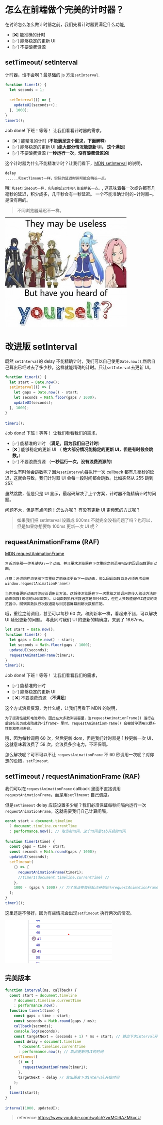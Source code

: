 # 怎么在前端做个完美的计时器？

在讨论怎么怎么做计时器之前，我们先看计时器要满足什么功能,

- [❌] 能准确的计时
- [✅] 能够稳定的更新 UI
- [✅] 不要浪费资源

## setTimeout/ setInterval

计时器，谁不会啊？最基础的 js 方法`setInterval`.

```javascript
function timer1() {
  let seconds = 1;

  setInterval(() => {
    updateUI(seconds++);
  }, 1000);
}
timer1();
```

Job done! 下班！等等！ 让我们看看计时器的需求，

- [❌ ] 能精准的计时 (**不能满足这个需求，下面解释**)
- [✅] 能够稳定的更新 UI (**绝大部分情况能更新 UI， 这个满足**)
- [✅] 不要浪费资源 (**一秒运行一次，没有浪费资源的**)

这个计时器为什么不能精准计时？让我们看下，[MDN setInterval](https://developer.mozilla.org/zh-CN/docs/Web/API/setInterval) 的说明，

```text
delay
......和setTimeout一样，实际的延迟时间可能会稍长一点。
```

哦! `和setTimeout一样，实际的延迟时间可能会稍长一点。`, 这意味着每一次或许都有几毫秒的延迟，积少成多，几千秒会有一秒延迟。
一个不能准确计时的~计时器~。 是没有用的。

> 不同浏览器延迟不一样。

![useless](./useless2.jpg)

# 改进版 setInterval

既然 `setInterval`的 delay 不能精确计时，我们可以自己使用`Date.now()`,然后自己算出已经过去了多少秒，这样就能精确的计时。只让`setInterval`去更新 UI。

```js
function timer1() {
  let start = Date.now();
  setInterval(() => {
    let gaps = Date.now() - start;
    let seconds = Math.floor(gaps / 1000);
    updateUI(seconds);
  }, 1000);
}

timer1();
```

Job done! 下班！等等！ 让我们看看我们的需求，

- [✅] 能精准的计时 （**满足，因为我们自己计时**）
- [❌ ] 能够稳定的更新 UI （ **绝大部分情况能稳定的更新 UI，但是有时候会跳数。**）
- [✅] 不要浪费资源 （**一秒运行一次，没有浪费资源的**）

为什么有时候会跳数呢？因为`setInterval`每执行一次 callback 都有几毫秒的延迟，这就会导致，我们计时器 UI 会每一段时间都会跳数。比如突然从 255 跳到 257.

虽然跳数，但是只是 UI 显示，最起码解决了上个方案，计时器不能精确计时的问题。

问题不大，但是有点问题！怎么办呢？ 有没有更新 UI 更频繁的方式呢？

> 如果我们把 setInterval 设置成 900ms 不就完全没有问题了吗？也可以，但是如果你想要每 100ms 更新一次 UI 呢？

## requestAnimationFrame (RAF)

[MDN requestAnimationFrame](https://developer.mozilla.org/zh-CN/docs/Web/API/window/requestAnimationFrame)

```text
告诉浏览器——你希望执行一个动画，并且要求浏览器在下次重绘之前调用指定的回调函数更新动画。

注意：若你想在浏览器下次重绘之前继续更新下一帧动画，那么回调函数自身必须再次调用window.requestAnimationFrame()

当你准备更新动画时你应该调用此方法。这将使浏览器在下一次重绘之前调用你传入给该方法的动画函数(即你的回调函数)。回调函数执行次数通常是每秒60次，但在大多数遵循W3C建议的浏览器中，回调函数执行次数通常与浏览器屏幕刷新次数相匹配。
```

哦，重绘之前调用，甚至可以每秒 60 次，和刷新率一样，看起来不错，可以解决 UI 延迟更新的问题。
与此同时我们 UI 的更新的精确度，来到了 16.67ms。

```js
let start = Date.now();
function timer1() {
  let gaps = Date.now() - start;
  let seconds = Math.floor(gaps / 1000);
  updateUI(seconds);
  requestAnimationFrame(timer1);
}
timer1();
```

Job done! 下班！等等！ 让我们看看我们的需求，

- [✅] 能精准的计时
- [✅] 能够稳定的更新 UI
- [ ❌] 不要浪费资源 （**不满足**）

这个方式浪费资源，为什么呢，让我们再看下 MDN 的说明，

```text
为了提高性能和电池寿命，因此在大多数浏览器里，当requestAnimationFrame() 运行在后台标签页或者隐藏的<iframe> 里时，requestAnimationFrame() 会被暂停调用以提升性能和电池寿命。
```

哦，因为每秒调用 60 次，然后更新 dom，但是我们计时器是 1 秒更新一次 UI，这就意味着浪费了 59 次。会浪费多余电力，不环保啊。

怎么解决呢？可不可以不让 `requestAnimationFrame` 不 60 秒调用一次呢？对你想的没错，`setTimeout`.

## setTimeout / requestAnimationFrame (RAF)

我们可以在`requestAnimationFrame` callback 里面不直接调用`requestAnimationFrame`，而是用`setTimeout` 自己调度。

但是`setTimeout` delay 应该设置多少呢？我们必须保证每秒间隔内运行一次`requestAnimationFrame`。这就需要我们自己计算间隔。

```js
const start = document.timeline
  ? document.timeline.currentTime
  : performance.now(); // 取当前时间，这个时间是tab开启的时间

function timer1(time) {
  const gaps = time - start;
  const seconds = Math.round(gaps / 1000);
  updateUI(seconds);
  setTimeout(
    () => {
      requestAnimationFrame(timer1);
      //timer1(document.timeline.currentTime) //
    },
    1000 - (gaps % 1000) // 为了保证在每秒起点开始运行requestAnimationFrame
  );
}
timer1();
```

这里还是不够好，因为有些情况会出现`setTimeout` 执行两次的情况。

![mutilple](./mutiple.png)

## 完美版本

```js
function interval(ms, callback) {
  const start = document.timeline
    ? document.timeline.currentTime
    : performance.now();
  function timer1(time) {
    const gaps = time - start;
    const seconds = Math.round(gaps / ms);
    callback(seconds);
    console.log(seconds);
    const targetNext = (seconds + 1) * ms + start; // 算出下次interval开始的时间
    const delay = document.timeline
      ? document.timeline.currentTime
      : performance.now(); // 取出更新完UI的时间
    setTimeout(
      () => {
        requestAnimationFrame(timer1);
      },
      targetNext - delay // 算出距离下次interval开始时间
    );
  }
  timer1(start);
}

interval(1000, updateUI);
```

> reference
> <https://www.youtube.com/watch?v=MCi6AZMkxcU>

